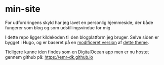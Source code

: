 # min-site
For udfordringens skyld har jeg lavet en personlig hjemmeside, der både fungerer som blog og som udstillingsvindue for mig.

I dette repo ligger kildekoden til den blogplatform jeg bruger. Selve siden er bygget i Hugo, og er baseret på en [modificeret version](https://github.com/emr-dk/hugo-digital-garden-theme) af [dette theme](https://github.com/paulmartins/hugo-digital-garden-theme). 

Tidligere kunne iden findes som en DigitalOcean app men er nu hostet gennem github på: https://emr-dk.github.io
